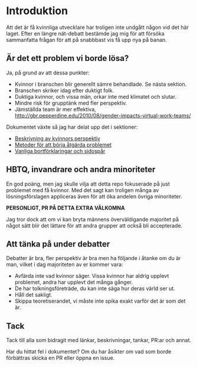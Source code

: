 Introduktion
============

Att det är få kvinnliga utvecklare har troligen inte undgått någon vid det här laget. Efter en längre nät-debatt bestämde jag mig för att försöka sammanfatta frågan för att på snabbbast vis få upp nya på banan.

Är det ett problem vi borde lösa?
---------------------------------

Ja, på grund av att dessa punkter:

- Kvinnor i branschen blir generellt sämre behandlade. Se nästa sektion.
- Branschen skriker idag efter duktigt folk.
- Duktiga kvinnor, och vissa män, orkar inte med klimatet och slutar.
- Mindre risk för grupptänk med fler perspektiv.
- Jämställda team är mer effektiva, http://gbr.pepperdine.edu/2010/08/gender-impacts-virtual-work-teams/

Dokumentet växte så jag har delat upp det i sektioner:
- [Beskrivning av kvinnors perspektiv](womens_perspective.md)
- [Metoder för att börja åtgärda problemet](solutions.md)
- [Vanliga bortförklaringar och sidospår](detours.md)

HBTQ, invandrare och andra minoriteter
-----------------------------------------------

En god poäng, men jag skulle vilja att detta repo fokuserade på just problemet med få kvinnor. Med det sagt kan troligen många av lösningsförslagen appliceras även för att öka andelen övriga minoriteter.

**PERSONLIGT, PR PÅ DETTA EXTRA VÄLKOMNA**

Jag tror dock att om vi kan bryta männens överväldigande majoritet på något sätt blir det lättare för att andra grupper att också bli accepterade.

Att tänka på under debatter
---------------------------

Debatter är bra, fler perspektiv är bra men ha följande i åtanke om du är man, vilket i dag majoriteten av er kommer vara:

- Avfärda inte vad kvinnor säger. Vissa kvinnor har aldrig upplevt problemet, andra har upplevt det många gånger.
- De har tolkningsföreträde, du kan inte säga hur deras värld ser ut.
- Håll det sakligt.
- Skippa teoretiserandet, vi måste inte spika exakt varför det är som det är.

Tack
----

Tack till alla som bidragit med länkar, beskrivningar, tankar, PR:ar och annat.

Har du hittat fel i dokumentet? Om du har åsikter om vad som borde förbättras skicka en PR eller öppna en issue.